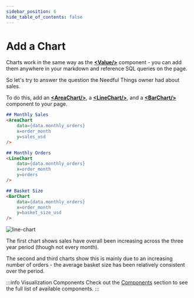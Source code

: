 ```yaml
---
sidebar_position: 6
hide_table_of_contents: false
---
```


# Add a Chart

Charts work in the same way as the [<span class="gradient">**&lt;Value/>**</span>](/components/text-components/value) component - you can add them anywhere in your markdown and reference SQL queries on the page.

So let's try to answer the question the Needful Things owner had about sales.

To do this, add an [<span class="gradient">**&lt;AreaChart/>**</span>](/components/charts/area-chart), a [<span class="gradient">**&lt;LineChart/>**</span>](/components/charts/line-chart), and a [<span class="gradient">**&lt;BarChart/>**</span>](/components/charts/bar-chart) component to your page.

```markdown title="Add to the bottom of business-performance.md:"
## Monthly Sales
<AreaChart 
    data={data.monthly_orders} 
    x=order_month
    y=sales_usd
/>

## Monthly Orders
<LineChart 
    data={data.monthly_orders} 
    x=order_month
    y=orders
/>

## Basket Size
<BarChart 
    data={data.monthly_orders} 
    x=order_month
    y=basket_size_usd
/>
```

<div style={{textAlign: 'center'}}>

![line-chart](/img/tutorial-img/needful-things-first-chart-v2.png)

</div>

The first chart shows sales have overall been increasing across the three year period (though not every month).

The second and third charts show this is mainly due to an increasing number of orders - the average basket size has been relatively consistent over the period.

:::info Visualization Components
Check out the [Components](/components/text-components/value) section to see the full list of available components.
:::